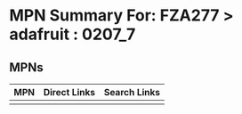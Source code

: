 



# MPN Summary For: FZA277 > adafruit : 0207_7

## MPNs
  

|MPN|Direct Links|Search Links|
| :--- | :--- | :--- |
||||
